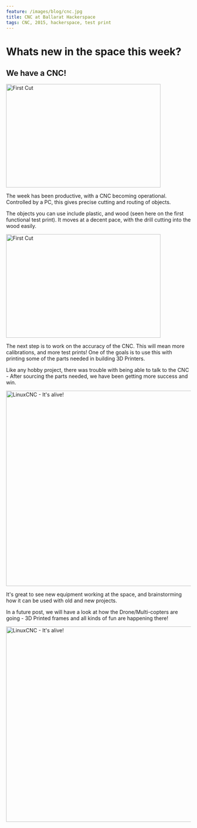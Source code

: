 ```yaml
---
feature: /images/blog/cnc.jpg
title: CNC at Ballarat Hackerspace
tags: CNC, 2015, hackerspace, test print
---
```

<!-- Was just looking at a narrow starter template kind of layout. -->
<div class="container-fluid">
  <h1>Whats new in the space this week? </h1>

  <h2>We have a CNC!</h2>

  <img src="http://i.imgur.com/l75UE3s.jpg" class="img-responsive" alt="First Cut" width="421" height="282">

  <p class="lead">The week has been productive, with a CNC becoming operational. Controlled by a PC, this gives precise cutting and routing of objects. </p>


  <p>The objects you can use include plastic, and wood (seen here on the first functional test print). It moves at a decent pace, with the drill cutting into the wood easily. </p>


  <div class="row">
    <div class="col-sm-4">
      <img src="http://i.imgur.com/l75UE3s.jpg" class="img-responsive" alt="First Cut" width="421" height="282">
    </div>
    <div class="col-sm-8">
      <p>The next step is to work on the accuracy of the CNC. This will mean more calibrations, and more test prints! One of the goals is to use this with printing some of the parts needed in building 3D Printers.</p>
      <p>Like any hobby project, there was trouble with being able to talk to the CNC - After sourcing the parts needed, we have been getting more success and win.</p>
    </div>
    </div>



   <img src="http://i.imgur.com/ZholMzu.jpg" class="img-responsive center-block" alt="LinuxCNC - It's alive!" width="796" height="532">
   <p> It's great to see new equipment working at the space, and brainstorming how it can be used with old and new projects.</p>

   <p>In a future post, we will have a look at how the Drone/Multi-copters are going - 3D Printed frames and all kinds of fun are happening there!</p>

   <img src="http://i.imgur.com/wtoFxSs.jpg" class="img-responsive img-rounded center-block" alt="LinuxCNC - It's alive!" width="796" height="532">


  </div>
    <!-- Bootstrap and jQuery stuff needed? or is it added post template. -->
    <script src="https://ajax.googleapis.com/ajax/libs/jquery/1.11.3/jquery.min.js"></script>
    <!-- Include all compiled plugins (below), or include individual files as needed -->
    <script src="js/bootstrap.min.js"></script>
